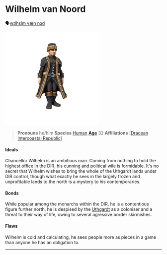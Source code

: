 # Wilhelm van Noord
🗣[wɪlhɛlm væn nɔd]()

![](Wilhelm%20van%20Noord.png)
> **Pronouns** he/him
> **Species** [Human](../../Species/Homonid/Human.md)
> **[Age](../../Species/Ageing.md)** 32
> **Affiliations** [[Dracean Intercoastal Republic](../../Locations/Dracean%20Intercoastal%20Republic/Dracean%20Intercoastal%20Republic.md)]

#### Ideals
Chancellor Wilhelm is an ambitious man. Coming from nothing to hold the highest office in the DIR, his cunning and political wile is formidable. It's no secret that Wilhelm wishes to bring the whole of the Uthgardt lands under DIR control, though what exactly he sees in the largely frozen and unprofitable lands to the north is a mystery to his contemporaries.

#### Bonds
While popular among the monarchs within the DIR, he is a contentious figure further north, he is despised by the [Uthgardt](../Uthgardt/Uthgardt.md) as a coloniser and a threat to their way of life, owing to several agressive border skirmishes. 

#### Flaws
Wilhelm is cold and calculating, he sees people more as pieces in a game than anyone he has an obligation to.

---




